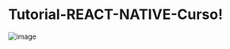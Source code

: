 # Tutorial-REACT-NATIVE-Curso!


![image](https://user-images.githubusercontent.com/25290972/138185448-a3e11a2c-fb37-4449-8ec6-bfbc9fab07e7.png)
